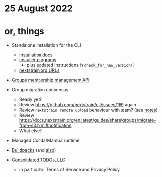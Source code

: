 # 25 August 2022
# or, things

- Standalone installation for the CLI
  - [Installation docs](https://github.com/nextstrain/docs.nextstrain.org/pull/123)
  - [Installer programs](https://github.com/nextstrain/cli/compare/trs/standalone-installer)
    - plus updated instructions in `check_for_new_version()`
  - [nextstrain.org URLs](https://github.com/nextstrain/nextstrain.org/compare/trs/cli-installer)

- [Groups membership management API](https://github.com/nextstrain/nextstrain.org/pull/581)

- Group migration consensus
  - Ready yet?
  - Review <https://github.com/nextstrain/cli/issues/169> again
  - Review `nextstrain remote upload` behaviour with team? (see [notes](2022-08-01.md))
  - Review <https://docs.nextstrain.org/en/latest/guides/share/groups/migrate-from-s3.html#notification>
  - What else?

- Managed Conda/Mamba runtime

- [Buildpacks](2022-08-02.md) (and [also](2022-07-18.md#buildpacks))

- [Consolidated TODOs, LLC](2022-07-18.md)
  - in particular: Terms of Service and Privacy Policy
